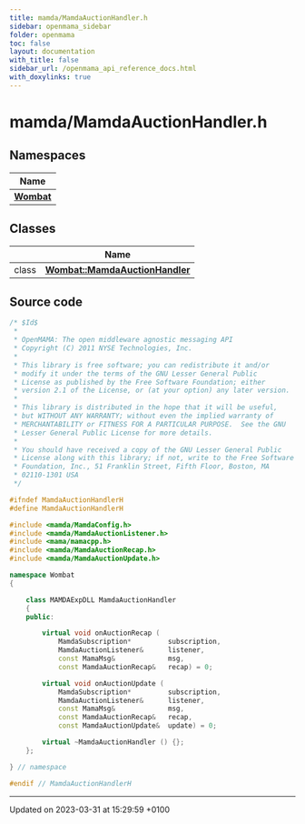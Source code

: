 ```yaml
---
title: mamda/MamdaAuctionHandler.h
sidebar: openmama_sidebar
folder: openmama
toc: false
layout: documentation
with_title: false
sidebar_url: /openmama_api_reference_docs.html
with_doxylinks: true
---
```


# mamda/MamdaAuctionHandler.h



## Namespaces

| Name           |
| -------------- |
| **[Wombat](namespaceWombat.html)**  |

## Classes

|                | Name           |
| -------------- | -------------- |
| class | **[Wombat::MamdaAuctionHandler](classWombat_1_1MamdaAuctionHandler.html)**  |




## Source code

```cpp
/* $Id$
 *
 * OpenMAMA: The open middleware agnostic messaging API
 * Copyright (C) 2011 NYSE Technologies, Inc.
 *
 * This library is free software; you can redistribute it and/or
 * modify it under the terms of the GNU Lesser General Public
 * License as published by the Free Software Foundation; either
 * version 2.1 of the License, or (at your option) any later version.
 *
 * This library is distributed in the hope that it will be useful,
 * but WITHOUT ANY WARRANTY; without even the implied warranty of
 * MERCHANTABILITY or FITNESS FOR A PARTICULAR PURPOSE.  See the GNU
 * Lesser General Public License for more details.
 *
 * You should have received a copy of the GNU Lesser General Public
 * License along with this library; if not, write to the Free Software
 * Foundation, Inc., 51 Franklin Street, Fifth Floor, Boston, MA
 * 02110-1301 USA
 */

#ifndef MamdaAuctionHandlerH
#define MamdaAuctionHandlerH

#include <mamda/MamdaConfig.h>
#include <mamda/MamdaAuctionListener.h>
#include <mama/mamacpp.h>
#include <mamda/MamdaAuctionRecap.h>
#include <mamda/MamdaAuctionUpdate.h>

namespace Wombat
{

    class MAMDAExpDLL MamdaAuctionHandler
    {
    public:

        virtual void onAuctionRecap (
            MamdaSubscription*         subscription,
            MamdaAuctionListener&      listener,
            const MamaMsg&             msg,
            const MamdaAuctionRecap&   recap) = 0;

        virtual void onAuctionUpdate (
            MamdaSubscription*         subscription,
            MamdaAuctionListener&      listener,
            const MamaMsg&             msg,
            const MamdaAuctionRecap&   recap,
            const MamdaAuctionUpdate&  update) = 0;

        virtual ~MamdaAuctionHandler () {};
    };

} // namespace

#endif // MamdaAuctionHandlerH
```


-------------------------------

Updated on 2023-03-31 at 15:29:59 +0100
